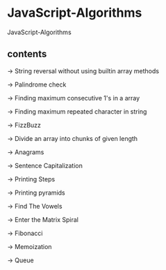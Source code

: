 # JavaScript-Algorithms

JavaScript-Algorithms

## contents

-> String reversal without using builtin array methods

-> Palindrome check

-> Finding maximum consecutive 1's in a array

-> Finding maximum repeated character in string

-> FizzBuzz

-> Divide an array into chunks of given length

-> Anagrams

-> Sentence Capitalization

-> Printing Steps

-> Printing pyramids

-> Find The Vowels

-> Enter the Matrix Spiral

-> Fibonacci

-> Memoization

-> Queue
